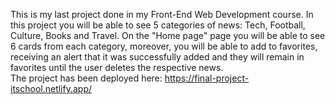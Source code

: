 This is my last project done in my Front-End Web Development course. In this project you will be able to see 5 categories of news: Tech, Football, Culture, Books and Travel. On the "Home page" page you will be able to see 6 cards from each category, moreover, you will be able to add to favorites, receiving an alert that it was successfully added and they will remain in favorites until the user deletes the respective news.                                    
The project has been deployed here: https://final-project-itschool.netlify.app/

